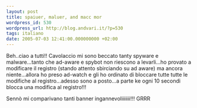 ```yaml
---
layout: post
title: spaiuer, maluer, and macc mor
wordpress_id: 530
wordpress_url: http://blog.andvari.it/?p=530
tags: italiano
date: 2005-07-03 12:41:00.000000000 +02:00
---
```

<div class="boxblog">Beh..ciao a tutti!! Cavolaccio mi sono beccato tanty spyware e malware...tanto che ad-aware e spybot non riescono a levarli...ho provato a modificare il registro (stando attento sbirciando su ad aware) ma ancora niente...allora ho preso ad-watch e gli ho ordinato di bloccare tutte tutte le modifiche al registro...adesso sono a posto...a parte ke ogni 10 secondi blocca una modifica al registro!!!

Sennò mi comparivano tanti banner ingannevoliiiiiii!!!
GRRR<img src="http://helios89.splinder.com/editor/fck/editor/images/smiley/rhymbox-1.0/jaguar.gif" alt="" /></div>
